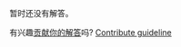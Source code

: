 
暂时还没有解答。

有兴趣[贡献你的解答](https://github.com/BFEdev/BFE.dev-solutions/blob/main/quiz/implicit-conversion-iii_zh.md)吗? [Contribute guideline](https://github.com/BFEdev/BFE.dev-solutions#how-to-contribute)
